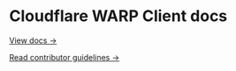 # Cloudflare WARP Client docs

[View docs →](https://secret.wiki/warp-client)

[Read contributor guidelines →](https://secret.wiki/docs-engine/contributing/content-framework)
